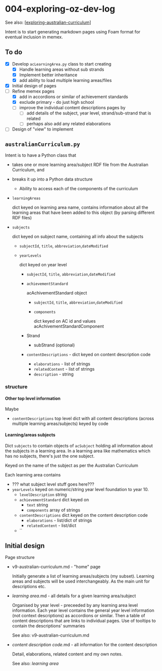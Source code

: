 # 004-exploring-oz-dev-log

See also: [[exploring-australian-curriculum]]

Intent is to start generating markdown pages using Foam format for eventual inclusion in memex.

## To do

- [x] Develop `acLearningArea.py` class to start creating
  - [X] Handle learning areas without sub strands
  - [X] Implement better inheritance
  - [x] add ability to load multiple learning areas/files
- [x] Initial design of pages
- [ ] Refine memex pages
  - [X] add in accordions or similar of achievement standards
  - [X] exclude primary - do just high school
  - [ ] improve the individual content descriptions pages by
    - [ ] add details of the subject, year level, strand/sub-strand that is related
    - [ ] perhaps also add any related elaborations
- [ ] Design of "view" to implement

## `australianCurriculum.py`

Intent is to have a Python class that 

- takes one or more learning area/subject RDF file from the Australian Curriculum, and
- breaks it up into a Python data structure
  - Ability to access each of the components of the curriculum

- `learningAreas` 

  dict keyed on learning area name, contains information about all the learning areas that have been added to this object (by parsing different RDF files)

- `subjects` 

  dict keyed on subject name, containing all info about the subjects

    - `subjectId`, `title`, `abbreviation`,`dateModified`
    - `yearLevels` 

      dict keyed on year level

      - `subjectId`, `title`, `abbreviation`,`dateModified`
      - `achievementStandard` 

        acAchivementStandard object
        - `subjectId`, `title`, `abbreviation`,`dateModified`
        - `components`

          dict keyed on AC id and values acAchivementStandardComponent

      - Strand

        - subStrand (optional)
      
      - `contentDescriptions` - dict keyed on content description code
        - `elaborations` - list of strings
        - `relatedContent` - list of strings
        - `description` - string

### structure


#### Other top level information

Maybe

- `contentDescriptions` top level dict with all content descriptions (across multiple learning areas/subjects) keyed by code

#### Learning/areas subjects

Dict `subjects` to contain objects of `acSubject` holding all information about the subjects in a learning area. In a learning area like mathematics which has no subjects, there's just the one subject.

Keyed on the name of the subject as per the Australian Curriculum

Each learning area contains

- ??? what subject level stuff goes here???
- `yearLevels` keyed on numeric/string year level foundation to year 10.
  - `levelDescription` string
  - `achievementStandard` dict keyed on
    - `text` string
    - `components` array of strings
  - `contentDescriptions` dict keyed on the content description code
    - `elaborations` - list/dict of strings
    - `relatedContent` - list/dict
  - ``



## Initial design

Page structure

- v9-australian-curriculum.md - "home" page

  Initially generate a list of learning areas/subjects (my subset). Learning areas and subjects will be used interchangeably. As the main unit for descriptions etc.

- _learning area_.md - all details for a given learning area/subject

  Organised by year level - preceeded by any learning area level information. Each year level contains the general year level information (not context descriptions) as accordions or similar. Then a table of content descriptions that are links to individual pages. Use of tooltips to contain the descriptions' summaries

  See also: v9-australian-curriculum.md

- _content description code_.md - all information for the content description

  Detail, elaborations, related content and my own notes.

  See also: _learning area_

[//begin]: # "Autogenerated link references for markdown compatibility"
[exploring-australian-curriculum]: ..%2Fexploring-australian-curriculum "Exploring australian curriculum"
[//end]: # "Autogenerated link references"